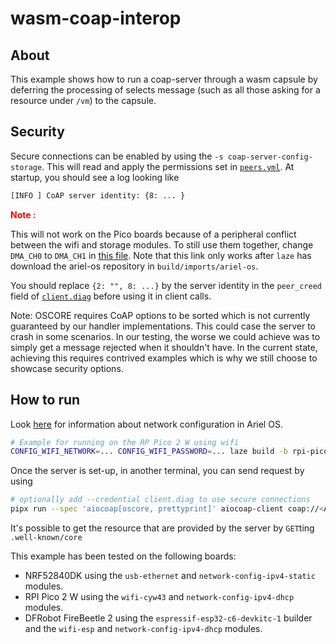 # wasm-coap-interop

## About

This example shows how to run a coap-server through a wasm capsule by deferring the processing of selects message (such as all those asking for a resource under `/vm`) to the capsule.

## Security

Secure connections can be enabled by using the `-s coap-server-config-storage`. This will read and apply the permissions set in [`peers.yml`](./peers.yml). At startup, you should see a log looking like
```sh
[INFO ] CoAP server identity: {8: ... }
```
<p style="color:red"> <b>Note :</b> </p>

This will not work on the Pico boards because of a peripheral conflict between the wifi and storage modules. To still use them together, change `DMA_CH0` to `DMA_CH1` in [this file](../../build/imports/ariel-os/src/ariel-os-rp/src/storage.rs). Note that this link only works after `laze` has download the ariel-os repository in `build/imports/ariel-os`.

You should replace `{2: "", 8: ...}` by the server identity in the `peer_creed` field of [`client.diag`](./client.diag) before using it in client calls.

Note: OSCORE requires CoAP options to be sorted which is not currently guaranteed by our handler implementations. This could case the server to crash in some scenarios. In our testing, the worse we could achieve was to simply get a message rejected when it shouldn't have. In the current state, achieving this requires contrived examples which is why we still choose to showcase security options.

## How to run

Look [here](../README.md#networking) for information about network configuration in Ariel OS.

```sh
# Example for running on the RP Pico 2 W using wifi
CONFIG_WIFI_NETWORK=... CONFIG_WIFI_PASSWORD=... laze build -b rpi-pico-2-w -s wifi-cyw43 -s coap-server-config-unprotected run
```

Once the server is set-up, in another terminal, you can send request by using
```sh
# optionally add --credential client.diag to use secure connections
pipx run --spec 'aiocoap[oscore, prettyprint]' aiocoap-client coap://<Address of the server>/vm/example
```

It's possible to get the resource that are provided by the server by `GET`ting `.well-known/core`

This example has been tested on the following boards:
- NRF52840DK using the `usb-ethernet` and `network-config-ipv4-static` modules.
- RPI Pico 2 W using the `wifi-cyw43` and `network-config-ipv4-dhcp` modules.
- DFRobot FireBeetle 2 using the `espressif-esp32-c6-devkitc-1` builder and the `wifi-esp` and `network-config-ipv4-dhcp` modules.
